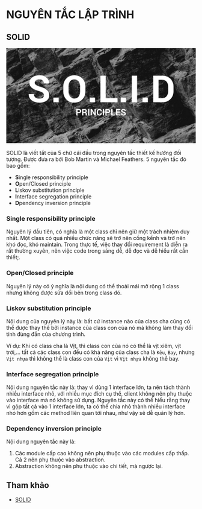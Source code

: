 # NGUYÊN TẮC LẬP TRÌNH 

## SOLID

<div align="center">
    <img src="images/solid.png">
</div>

SOLID là viết tắt của 5 chữ cái đầu trong nguyên tấc thiết kế hướng đối tượng. Được đưa ra bởi Bob Martin và Michael Feathers. 5 nguyên tắc đó bao gồm:

- **S**ingle responsibility principle
- **O**pen/Closed principle
- **L**iskov substitution principle
- **I**nterface segregation principle
- **D**pendency inversion principle

### Single responsibility principle

Nguyên lý đầu tiên, có nghĩa là một class chỉ nên giữ một trách nhiệm duy nhất. Một class có quá nhiều chức năng sẽ trở nên cồng kềnh và trở nên khó đọc, khó maintain. Trong thực tế, việc thay đổi requirement là diễn ra rất thường xuyên, nên việc code trong sáng dễ, dễ đọc và dễ hiểu rất cần thiết;.

### Open/Closed principle

Nguyên lý này có ý nghĩa là nội dung có thể thoải mái mở rộng 1 class nhưng không được sửa dổi bên trong class đó.

### Liskov substitution principle

Nội dung của nguyên lý này là: bất cứ instance nào của class cha cũng có thể được thay thế bởi instance của class con của nó mà không làm thay đổi tính đúng đắn của chương trình.

Ví dụ: Khi có class cha là Vịt, thì class con của nó có thể là vịt xiêm, vịt trời,... tất cả các class con đều có khả năng của class cha là `Kêu`, `Bay`, nhưng `Vịt nhựa` thì không thể là class con của `Vịt` vì `Vịt nhựa` không thể bay.

### Interface segregation principle

Nội dung nguyên tắc này là: thay vì dùng 1 interface lớn, ta nên tách thành nhiều interface nhỏ, với nhiều mục đích cụ thể, client không nên phụ thuộc vào interface mà nó không sử dụng. Nguyên tắc này có thể hiểu rằng thay vì gộp tất cả vào 1 interface lớn, ta có thể chia nhỏ thành nhiều interface nhỏ hơn gồm các method liên quan tới nhau, như vậy sẽ dễ quản lý hơn.

### Dependency inversion principle

Nội dung nguyên tắc này là:

1. Các module cấp cao không nên phụ thuộc vào các modules cấp thấp. Cả 2 nên phụ thuộc vào abstraction.
2. Abstraction không nên phụ thuộc vào chi tiết, mà ngược lại.

## Tham khảo

- [SOLID](https://viblo.asia/p/solid-la-gi-ap-dung-cac-nguyen-ly-solid-trong-thiet-ke-maGK7WELKj2)
